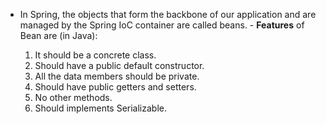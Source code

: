- In Spring, the objects that form the backbone of our application and are managed by the Spring IoC container are called beans. - **Features** of Bean are (in Java): 
    
    1. It should be a concrete class.
    2. Should have a public default constructor.
    3. All the data members should be private.
    4. Should have public getters and setters.
    5. No other methods.
    6. Should implements Serializable.
